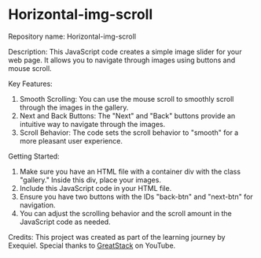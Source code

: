 # Horizontal-img-scroll

Repository name: Horizontal-img-scroll

Description: This JavaScript code creates a simple image slider for your web page. It allows you to navigate through images using buttons and mouse scroll.

Key Features:
1) Smooth Scrolling: You can use the mouse scroll to smoothly scroll through the images in the gallery.
2) Next and Back Buttons: The "Next" and "Back" buttons provide an intuitive way to navigate through the images.
3) Scroll Behavior: The code sets the scroll behavior to "smooth" for a more pleasant user experience.

Getting Started:
1) Make sure you have an HTML file with a container div with the class "gallery." Inside this div, place your images.
2) Include this JavaScript code in your HTML file.
3) Ensure you have two buttons with the IDs "back-btn" and "next-btn" for navigation.
4) You can adjust the scrolling behavior and the scroll amount in the JavaScript code as needed.

Credits: This project was created as part of the learning journey by Exequiel. Special thanks to [GreatStack](https://www.youtube.com/@GreatStackDev) on YouTube.

